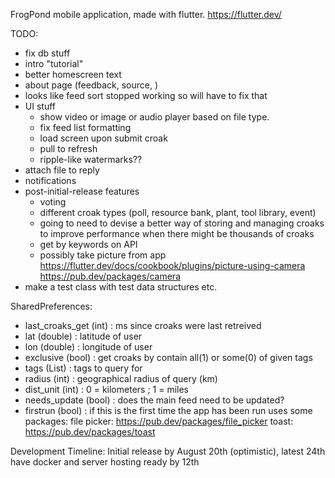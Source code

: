FrogPond mobile application, made with flutter. https://flutter.dev/

TODO:
* fix db stuff
* intro "tutorial" 
* better homescreen text
* about page (feedback, source, )
* looks like feed sort stopped working so will have to fix that
* UI stuff 
  - show video or image or audio player based on file type. 
  - fix feed list formatting
  - load screen upon submit croak
  - pull to refresh
  - ripple-like watermarks??
* attach file to reply
* notifications
* post-initial-release features
  - voting
  - different croak types (poll, resource bank, plant, tool library, event)
  - going to need to devise a better way of storing and managing croaks to improve performance when there might be thousands of croaks 
  - get by keywords on API
  - possibly take picture from app https://flutter.dev/docs/cookbook/plugins/picture-using-camera
      https://pub.dev/packages/camera
* make a test class with test data structures etc. 

SharedPreferences:
  * last_croaks_get (int) : ms since croaks were last retreived
  * lat (double) : latitude of user
  * lon (double) : longitude of user
  * exclusive (bool) : get croaks by contain all(1) or some(0) of given tags
  * tags (List<String>) : tags to query for
  * radius (int) : geographical radius of query (km)
  * dist_unit (int) : 0 = kilometers ; 1 = miles
  * needs_update (bool) : does the main feed need to be updated?
  * firstrun (bool) : if this is the first time the app has been run
uses some packages:
  file picker: https://pub.dev/packages/file_picker
  toast: https://pub.dev/packages/toast

Development Timeline:
  Initial release by August 20th (optimistic), latest 24th
  have docker and server hosting ready by 12th
